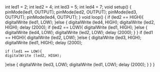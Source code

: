 int led1 = 2;
int led2 = 4;
int led3 = 5;
int led4 = 7;
void setup()
{
  pinMode(led1, OUTPUT);
  pinMode(led2, OUTPUT);
  pinMode(led3, OUTPUT);
  pinMode(led4, OUTPUT);
}
void loop()
{
  if (led2 == HIGH){
    digitalWrite (led1, LOW);
  }else {
    digitalWrite (led4, HIGH);
    digitalWrite (led2, HIGH);
    delay (2000);
    if (led2 == LOW){
    digitalWrite (led1, HIGH);
  }else {
    digitalWrite (led4, LOW);
    digitalWrite (led2, LOW);
    delay (2000);
    }
  }
  if (led1 == HIGH){
    digitalWrite (led2, LOW);
  }else {
    digitalWrite (led3, HIGH);
    digitalWrite (led1, HIGH);
    delay (2000);
    
    if (led1 == LOW){
    digitalWrite (led2, HIGH);
  }else {
    digitalWrite (led3, LOW);
    digitalWrite (led1, LOW);
    delay (2000);
    }
  }
}
